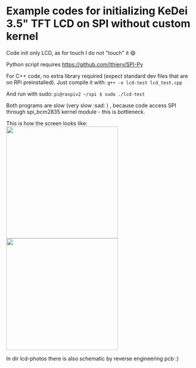 # Example codes for initializing KeDei 3.5" TFT LCD on SPI without custom kernel

Code init only LCD, as for touch I do not "touch" it :smile:

Python script requires https://github.com/lthiery/SPI-Py

For C++ code, no extra library required (expect standard dev files that are on RPi preinstalled).
Just compile it with:
```g++ -o lcd-test lcd_test.cpp```

And run with sudo:
```pi@raspiv2 ~/spi $ sudo ./lcd-test```

Both programs are *slow* (very slow :sad: ) , because code access SPI through spi_bcm2835 kernel module - this is bottleneck.

This is how the screen looks like:<br/>
<img src="https://github.com/saper-2/rpi-spi-lcd35-kedei/blob/master/lcd-photos/tft35-front.jpg" width="300px" /> <img src="https://github.com/saper-2/rpi-spi-lcd35-kedei/blob/master/lcd-photos/tft35-back.jpg" width="300px" />

In dir lcd-photos there is also schematic by reverse engineering pcb :)
